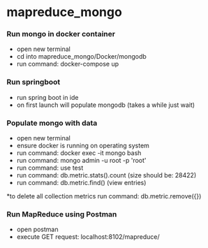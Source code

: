 # mapreduce_mongo

### Run mongo in docker container
- open new terminal
- cd into mapreduce_mongo/Docker/mongodb
- run command: docker-compose up

### Run springboot
- run spring boot in ide
- on first launch will populate mongodb (takes a while just wait)

### Populate mongo with data
- open new terminal
- ensure docker is running on operating system
- run command: docker exec -it mongo bash
- run command: mongo admin -u root -p 'root'
- run command: use test
- run command: db.metric.stats().count (size should be: 28422)
- run command: db.metric.find() (view entries)

*to delete all collection metrics run command: db.metric.remove({})

### Run MapReduce using Postman
- open postman
- execute GET request: localhost:8102/mapreduce/
